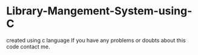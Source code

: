 # Library-Mangement-System-using-C
created using c language
If you have any problems or doubts about this code contact me.
